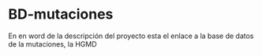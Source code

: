 # BD-mutaciones
En en word de la descripción del proyecto esta el enlace a la base de datos de la mutaciones, la HGMD
